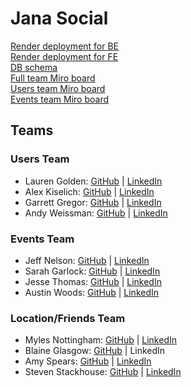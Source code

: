 <h1> Jana Social </h1>

[Render deployment for BE](https://jana-social-be.onrender.com) <br>
[Render deployment for FE](https://jana-social-fe.onrender.com/) <br>
[DB schema](https://erd.dbdesigner.net/designer/schema/1690390259-jana_social) <br>
[Full team Miro board](https://miro.com/app/board/uXjVMz_g040=/) <br>
[Users team Miro board](https://miro.com/app/board/uXjVMz5BkDM=/) <br>
[Events team Miro board](https://miro.com/app/board/uXjVMz4nZmc=/)


<h2> Teams </h2>

<h3> Users Team </h3>

 - Lauren Golden: [GitHub](https://github.com/goldenll) | [LinkedIn](https://www.linkedin.com/in/goldenll/)
 - Alex Kiselich: [GitHub](https://github.com/AlexKiselich) | [LinkedIn](https://www.linkedin.com/in/alexanderkiselich/) 
 - Garrett Gregor: [GitHub](https://github.com/garrettgregor) | [LinkedIn](https://www.linkedin.com/in/garrett-gregor/)  
 - Andy Weissman: [GitHub](https://github.com/andyweissman6) | [LinkedIn](https://www.linkedin.com/in/andy-weissman/) 

<h3> Events Team </h3>

 - Jeff Nelson: [GitHub](https://github.com/jpnelson85) | [LinkedIn](https://www.linkedin.com/in/jeff-nelson-307aba45/) 
 - Sarah Garlock: [GitHub](https://github.com/sarahgarlock) | [LinkedIn](https://www.linkedin.com/in/sarah-garlock-795855195/)  
 - Jesse Thomas: [GitHub](https://github.com/jgthomas-12) | [LinkedIn](https://www.linkedin.com/in/jesse-g-thomas/)  
 - Austin Woods: [GitHub](https://github.com/boomclear) | [LinkedIn](https://www.linkedin.com/in/austin-woods-1830aa195/) 

<h3> Location/Friends Team </h3>

 - Myles Nottingham: [GitHub](https://github.com/MylesNottingham) | [LinkedIn](https://www.linkedin.com/in/mylesnottingham/)  
 - Blaine Glasgow: [GitHub](https://github.com/GlowMunch) | LinkedIn
 - Amy Spears: [GitHub](https://github.com/Amspears007) | [LinkedIn](https://www.linkedin.com/in/amy-marie-spears-900997105/)  
 - Steven Stackhouse: [GitHub](https://github.com/stackmm) | [LinkedIn](https://www.linkedin.com/in/steven-stackhouse/) 
